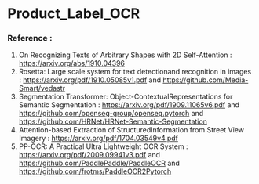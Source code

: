 # Product_Label_OCR


### Reference : 

1. On Recognizing Texts of Arbitrary Shapes with 2D Self-Attention : https://arxiv.org/abs/1910.04396 
2. Rosetta: Large scale system for text detectionand recognition in images : https://arxiv.org/pdf/1910.05085v1.pdf and https://github.com/Media-Smart/vedastr
3. Segmentation Transformer: Object-ContextualRepresentations for Semantic Segmentation : https://arxiv.org/pdf/1909.11065v6.pdf and https://github.com/openseg-group/openseg.pytorch and https://github.com/HRNet/HRNet-Semantic-Segmentation
4. Attention-based Extraction of StructuredInformation from Street View Imagery : https://arxiv.org/pdf/1704.03549v4.pdf 
5. PP-OCR: A Practical Ultra Lightweight OCR System : https://arxiv.org/pdf/2009.09941v3.pdf and https://github.com/PaddlePaddle/PaddleOCR and https://github.com/frotms/PaddleOCR2Pytorch
